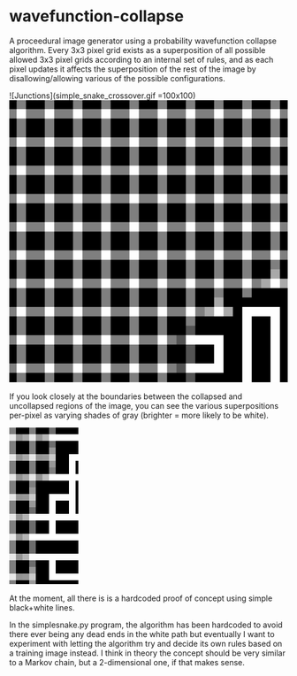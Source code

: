 # wavefunction-collapse

A proceedural image generator using a probability wavefunction collapse algorithm. Every 3x3 pixel grid exists as a superposition of all possible allowed 3x3 pixel grids according to an internal set of rules, and as each pixel updates it affects the superposition of the rest of the image by disallowing/allowing various of the possible configurations.


![Junctions](simple_snake_crossover.gif =100x100) ![No junctions](simple_snake.gif)

If you look closely at the boundaries between the collapsed and uncollapsed regions of the image, you can see the various superpositions per-pixel as varying shades of gray (brighter = more likely to be white).

![Superposition closeup](superposition.png)

At the moment, all there is is a hardcoded proof of concept using simple black+white lines.

In the simplesnake.py program, the algorithm has been hardcoded to avoid there ever being any dead ends in the white path but eventually I want to experiment with letting the algorithm try and decide its own rules based on a training image instead. I think in theory the concept should be very similar to a Markov chain, but a 2-dimensional one, if that makes sense.
